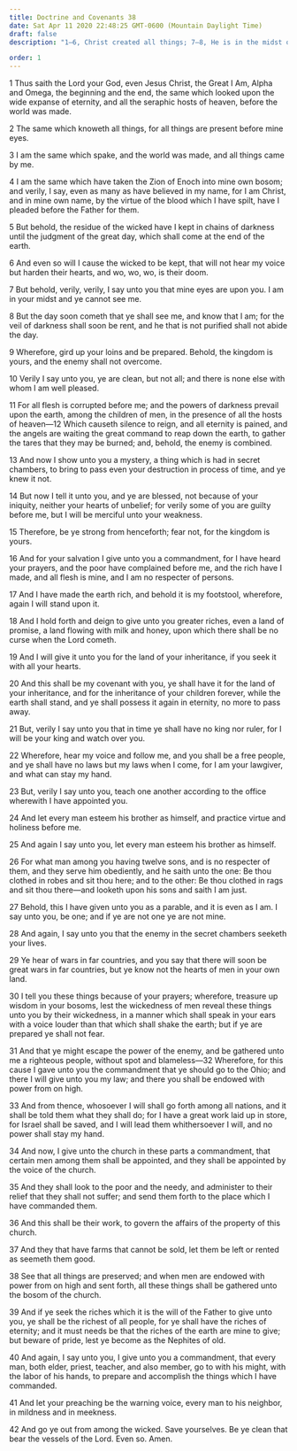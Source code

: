 ```yaml
---
title: Doctrine and Covenants 38
date: Sat Apr 11 2020 22:48:25 GMT-0600 (Mountain Daylight Time)
draft: false
description: "1–6, Christ created all things; 7–8, He is in the midst of His Saints, who will soon see Him; 9–12, All flesh is corrupted before Him; 13–22, He has reserved a land of promise for His Saints in time and in eternity; 23–27, The Saints are commanded to be one and esteem each other as brethren; 28–29, Wars are predicted; 30–33, The Saints are to be given power from on high and to go forth among all nations; 34–42, The Church is commanded to care for the poor and needy and to seek the riches of eternity."

order: 1
---
```

    
1 Thus saith the Lord your God, even Jesus Christ, the Great I Am, Alpha and Omega, the beginning and the end, the same which looked upon the wide expanse of eternity, and all the seraphic hosts of heaven, before the world was made.

2 The same which knoweth all things, for all things are present before mine eyes.

3 I am the same which spake, and the world was made, and all things came by me.

4 I am the same which have taken the Zion of Enoch into mine own bosom; and verily, I say, even as many as have believed in my name, for I am Christ, and in mine own name, by the virtue of the blood which I have spilt, have I pleaded before the Father for them.

5 But behold, the residue of the wicked have I kept in chains of darkness until the judgment of the great day, which shall come at the end of the earth.

6 And even so will I cause the wicked to be kept, that will not hear my voice but harden their hearts, and wo, wo, wo, is their doom.

7 But behold, verily, verily, I say unto you that mine eyes are upon you. I am in your midst and ye cannot see me.

8 But the day soon cometh that ye shall see me, and know that I am; for the veil of darkness shall soon be rent, and he that is not purified shall not abide the day.

9 Wherefore, gird up your loins and be prepared. Behold, the kingdom is yours, and the enemy shall not overcome.

10 Verily I say unto you, ye are clean, but not all; and there is none else with whom I am well pleased.

11 For all flesh is corrupted before me; and the powers of darkness prevail upon the earth, among the children of men, in the presence of all the hosts of heaven—12 Which causeth silence to reign, and all eternity is pained, and the angels are waiting the great command to reap down the earth, to gather the tares that they may be burned; and, behold, the enemy is combined.

13 And now I show unto you a mystery, a thing which is had in secret chambers, to bring to pass even your destruction in process of time, and ye knew it not.

14 But now I tell it unto you, and ye are blessed, not because of your iniquity, neither your hearts of unbelief; for verily some of you are guilty before me, but I will be merciful unto your weakness.

15 Therefore, be ye strong from henceforth; fear not, for the kingdom is yours.

16 And for your salvation I give unto you a commandment, for I have heard your prayers, and the poor have complained before me, and the rich have I made, and all flesh is mine, and I am no respecter of persons.

17 And I have made the earth rich, and behold it is my footstool, wherefore, again I will stand upon it.

18 And I hold forth and deign to give unto you greater riches, even a land of promise, a land flowing with milk and honey, upon which there shall be no curse when the Lord cometh.

19 And I will give it unto you for the land of your inheritance, if you seek it with all your hearts.

20 And this shall be my covenant with you, ye shall have it for the land of your inheritance, and for the inheritance of your children forever, while the earth shall stand, and ye shall possess it again in eternity, no more to pass away.

21 But, verily I say unto you that in time ye shall have no king nor ruler, for I will be your king and watch over you.

22 Wherefore, hear my voice and follow me, and you shall be a free people, and ye shall have no laws but my laws when I come, for I am your lawgiver, and what can stay my hand.

23 But, verily I say unto you, teach one another according to the office wherewith I have appointed you.

24 And let every man esteem his brother as himself, and practice virtue and holiness before me.

25 And again I say unto you, let every man esteem his brother as himself.

26 For what man among you having twelve sons, and is no respecter of them, and they serve him obediently, and he saith unto the one: Be thou clothed in robes and sit thou here; and to the other: Be thou clothed in rags and sit thou there—and looketh upon his sons and saith I am just.

27 Behold, this I have given unto you as a parable, and it is even as I am. I say unto you, be one; and if ye are not one ye are not mine.

28 And again, I say unto you that the enemy in the secret chambers seeketh your lives.

29 Ye hear of wars in far countries, and you say that there will soon be great wars in far countries, but ye know not the hearts of men in your own land.

30 I tell you these things because of your prayers; wherefore, treasure up wisdom in your bosoms, lest the wickedness of men reveal these things unto you by their wickedness, in a manner which shall speak in your ears with a voice louder than that which shall shake the earth; but if ye are prepared ye shall not fear.

31 And that ye might escape the power of the enemy, and be gathered unto me a righteous people, without spot and blameless—32 Wherefore, for this cause I gave unto you the commandment that ye should go to the Ohio; and there I will give unto you my law; and there you shall be endowed with power from on high.

33 And from thence, whosoever I will shall go forth among all nations, and it shall be told them what they shall do; for I have a great work laid up in store, for Israel shall be saved, and I will lead them whithersoever I will, and no power shall stay my hand.

34 And now, I give unto the church in these parts a commandment, that certain men among them shall be appointed, and they shall be appointed by the voice of the church.

35 And they shall look to the poor and the needy, and administer to their relief that they shall not suffer; and send them forth to the place which I have commanded them.

36 And this shall be their work, to govern the affairs of the property of this church.

37 And they that have farms that cannot be sold, let them be left or rented as seemeth them good.

38 See that all things are preserved; and when men are endowed with power from on high and sent forth, all these things shall be gathered unto the bosom of the church.

39 And if ye seek the riches which it is the will of the Father to give unto you, ye shall be the richest of all people, for ye shall have the riches of eternity; and it must needs be that the riches of the earth are mine to give; but beware of pride, lest ye become as the Nephites of old.

40 And again, I say unto you, I give unto you a commandment, that every man, both elder, priest, teacher, and also member, go to with his might, with the labor of his hands, to prepare and accomplish the things which I have commanded.

41 And let your preaching be the warning voice, every man to his neighbor, in mildness and in meekness.

42 And go ye out from among the wicked. Save yourselves. Be ye clean that bear the vessels of the Lord. Even so. Amen.
